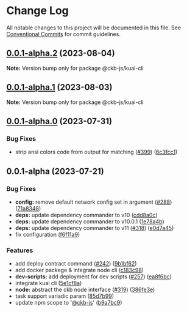 # Change Log

All notable changes to this project will be documented in this file.
See [Conventional Commits](https://conventionalcommits.org) for commit guidelines.

## [0.0.1-alpha.2](https://github.com/ckb-js/kuai/compare/v0.0.1-alpha.1...v0.0.1-alpha.2) (2023-08-04)

**Note:** Version bump only for package @ckb-js/kuai-cli





## [0.0.1-alpha.1](https://github.com/ckb-js/kuai/compare/v0.0.1-alpha.0...v0.0.1-alpha.1) (2023-08-03)

**Note:** Version bump only for package @ckb-js/kuai-cli

## [0.0.1-alpha.0](https://github.com/ckb-js/kuai/compare/v0.0.1-alpha...v0.0.1-alpha.0) (2023-07-31)

### Bug Fixes

- strip ansi colors code from output for matching ([#399](https://github.com/ckb-js/kuai/issues/399)) ([6c3fcc1](https://github.com/ckb-js/kuai/commit/6c3fcc1aa8c4ec4b8184fae10afb48fb4fc31cc4))

## 0.0.1-alpha (2023-07-21)

### Bug Fixes

- **config:** remove default network config set in argument ([#288](https://github.com/ckb-js/kuai/issues/288)) ([71a8348](https://github.com/ckb-js/kuai/commit/71a8348d5e667783415697416059c6a0d06193fa))
- **deps:** update dependency commander to v10 ([cdd8a0c](https://github.com/ckb-js/kuai/commit/cdd8a0c5808caa140a67b0bcd7ecd954c396de41))
- **deps:** update dependency commander to v10.0.1 ([1e78a4b](https://github.com/ckb-js/kuai/commit/1e78a4b6e33f9569fb04fb74703dfbc19ebaf856))
- **deps:** update dependency commander to v11 ([#318](https://github.com/ckb-js/kuai/issues/318)) ([e0d7a45](https://github.com/ckb-js/kuai/commit/e0d7a45dbae4ca1f58a9ae2d53b6c1168eaf0361))
- fix configuration ([f6f11a9](https://github.com/ckb-js/kuai/commit/f6f11a9fc22e6c14de7d2767ccb8a348abebf15c))

### Features

- add deploy contract command ([#242](https://github.com/ckb-js/kuai/issues/242)) ([9b1bf62](https://github.com/ckb-js/kuai/commit/9b1bf62a57db3c115b2c25aea766f22cc0698919))
- add docker packege & integrate node cli ([c183c98](https://github.com/ckb-js/kuai/commit/c183c98acca66475ad1cc312e903065a8d170690))
- **dev-scripts:** add deployment for dev scripts ([#257](https://github.com/ckb-js/kuai/issues/257)) ([ea8f6bc](https://github.com/ckb-js/kuai/commit/ea8f6bc782b76740a5b16bbf6ad0abf42ea28765))
- integrate kuai cli ([5e1cf8a](https://github.com/ckb-js/kuai/commit/5e1cf8ad37fc67c19e2203962d86a57241208d56))
- **node:** abstract the ckb node interface ([#319](https://github.com/ckb-js/kuai/issues/319)) ([386fe3e](https://github.com/ckb-js/kuai/commit/386fe3ed8d0d669bb63d1ad78a08a6c5b1f69313))
- task support variadic param ([85d7b99](https://github.com/ckb-js/kuai/commit/85d7b99daf13480489eabce0c885ce1ec9e6362c))
- update npm scope to '[@ckb-js](https://github.com/ckb-js)' ([b9a7bc9](https://github.com/ckb-js/kuai/commit/b9a7bc9661679f1f39d880c352e1697414a1ec09))
